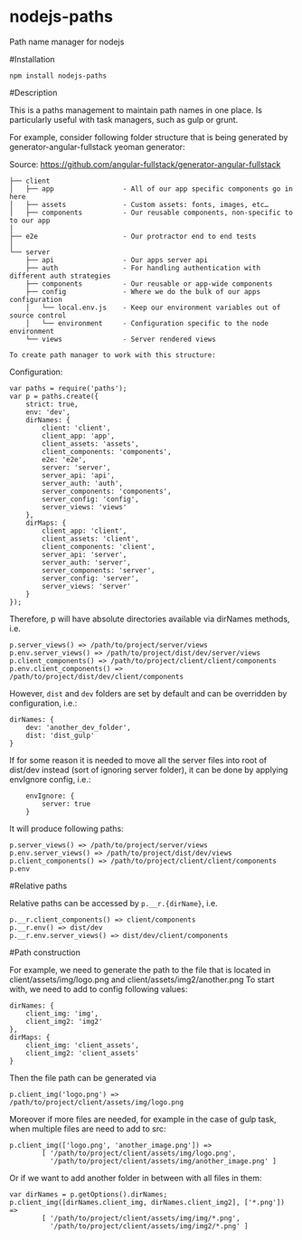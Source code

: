 # nodejs-paths
Path name manager for nodejs

#Installation

`npm install nodejs-paths`

#Description

This is a paths management to maintain path names in one place. Is particularly useful with task managers, such as gulp
or grunt.

For example, consider following folder structure that is being generated by generator-angular-fullstack yeoman generator:

Source: https://github.com/angular-fullstack/generator-angular-fullstack
```
├── client
│   ├── app                 - All of our app specific components go in here
│   ├── assets              - Custom assets: fonts, images, etc…
│   ├── components          - Our reusable components, non-specific to to our app
│
├── e2e                     - Our protractor end to end tests
│
└── server
    ├── api                 - Our apps server api
    ├── auth                - For handling authentication with different auth strategies
    ├── components          - Our reusable or app-wide components
    ├── config              - Where we do the bulk of our apps configuration
    │   └── local.env.js    - Keep our environment variables out of source control
    │   └── environment     - Configuration specific to the node environment
    └── views               - Server rendered views

To create path manager to work with this structure:
```

Configuration:

```
var paths = require('paths');
var p = paths.create({
    strict: true,
    env: 'dev',
    dirNames: {
        client: 'client',
        client_app: 'app',
        client_assets: 'assets',
        client_components: 'components',
        e2e: 'e2e',
        server: 'server',
        server_api: 'api',
        server_auth: 'auth',
        server_components: 'components',
        server_config: 'config',
        server_views: 'views'
    },
    dirMaps: {
        client_app: 'client',
        client_assets: 'client',
        client_components: 'client',
        server_api: 'server',
        server_auth: 'server',
        server_components: 'server',
        server_config: 'server',
        server_views: 'server'
    }
});
```

Therefore, p will have absolute directories available via dirNames methods, i.e.
```
p.server_views() => /path/to/project/server/views
p.env.server_views() => /path/to/project/dist/dev/server/views
p.client_components() => /path/to/project/client/client/components
p.env.client_components() => /path/to/project/dist/dev/client/components
```
However, `dist` and `dev` folders are set by default and can be overridden by configuration, i.e.:
```
dirNames: {
    dev: 'another_dev_folder',
    dist: 'dist_gulp'
}
```

If for some reason it is needed to move all the server files into root of dist/dev instead (sort of ignoring server folder),
it can be done by applying envIgnore config, i.e.:
 
```
    envIgnore: {
        server: true
    }
```
It will produce following paths:
```
p.server_views() => /path/to/project/server/views
p.env.server_views() => /path/to/project/dist/dev/views
p.client_components() => /path/to/project/client/client/components
p.env
```

#Relative paths

Relative paths can be accessed by `p.__r.{dirName}`, i.e.

```
p.__r.client_components() => client/components
p.__r.env() => dist/dev
p.__r.env.server_views() => dist/dev/client/components
```

#Path construction

For example, we need to generate the path to the file that is located in client/assets/img/logo.png and client/assets/img2/another.png
To start with, we need to add to config following values:
```
dirNames: {
    client_img: 'img',
    client_img2: 'img2'
},
dirMaps: {
    client_img: 'client_assets',
    client_img2: 'client_assets'
}
```

Then the file path can be generated via

`p.client_img('logo.png') => /path/to/project/client/assets/img/logo.png`

Moreover if more files are needed, for example in the case of gulp task, when multiple files are need to add to src:
```
p.client_img(['logo.png', 'another_image.png']) =>
        [ '/path/to/project/client/assets/img/logo.png',
          '/path/to/project/client/assets/img/another_image.png' ]
```
Or if we want to add another folder in between with all files in them:
```
var dirNames = p.getOptions().dirNames;
p.client_img([dirNames.client_img, dirNames.client_img2], ['*.png']) =>
        [ '/path/to/project/client/assets/img/img/*.png',
          '/path/to/project/client/assets/img/img2/*.png' ]
```
